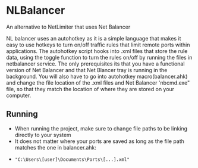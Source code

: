 # NLBalancer
An alternative to NetLimiter that uses Net Balancer

NL balancer uses an autohotkey as it is a simple language that makes it easy to use hotkeys to turn on/off traffic rules that limit remote ports within applications.
The autohotkey script hooks into .xml files that store the rule data, using the toggle function to turn the rules on/off by running the files in netbalancer service.
The only prerequisites its that you have a functional version of Net Balancer and that Net Blancer tray is running in the background.
You will also have to go into autohotkey macro(balancer.ahk) and change the file location of the .xml files and Net Balancer 'nbcmd.exe" file, so that they match the location of where they are stored on your computer.

## Running
- When running the project, make sure to change file paths to be linking directly to your system
- It does not matter where your ports are saved as long as the file path matches the one in balancer.ahk:
- ```
  "C:\Users\[user]\Documents\Ports\[...].xml"
  ```
